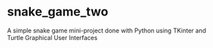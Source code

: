 # snake_game_two
A simple snake game mini-project done with Python using TKinter and Turtle Graphical User Interfaces
